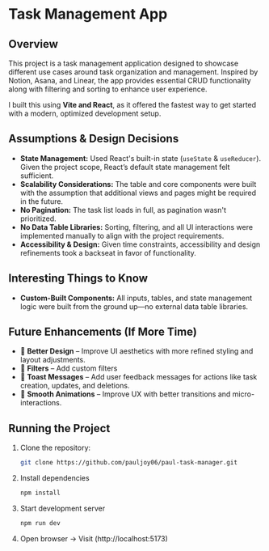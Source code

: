 # Task Management App

## Overview

This project is a task management application designed to showcase different use cases around task organization and management. Inspired by Notion, Asana, and Linear, the app provides essential CRUD functionality along with filtering and sorting to enhance user experience.

I built this using **Vite and React**, as it offered the fastest way to get started with a modern, optimized development setup.

## Assumptions & Design Decisions

- **State Management:** Used React's built-in state (`useState` & `useReducer`). Given the project scope, React’s default state management felt sufficient.
- **Scalability Considerations:** The table and core components were built with the assumption that additional views and pages might be required in the future.
- **No Pagination:** The task list loads in full, as pagination wasn't prioritized.
- **No Data Table Libraries:** Sorting, filtering, and all UI interactions were implemented manually to align with the project requirements.
- **Accessibility & Design:** Given time constraints, accessibility and design refinements took a backseat in favor of functionality.

## Interesting Things to Know

- **Custom-Built Components:** All inputs, tables, and state management logic were built from the ground up—no external data table libraries.

## Future Enhancements (If More Time)

- 🔹 **Better Design** – Improve UI aesthetics with more refined styling and layout adjustments.
- 🔹 **Filters** – Add custom filters
- 🔹 **Toast Messages** – Add user feedback messages for actions like task creation, updates, and deletions.
- 🔹 **Smooth Animations** – Improve UX with better transitions and micro-interactions.


## Running the Project

1. Clone the repository:
   ```sh
   git clone https://github.com/pauljoy06/paul-task-manager.git
   ```

2. Install dependencies
    ```sh
    npm install
   ```

3. Start development server
    ```sh
    npm run dev
   ```

4. Open browser -> Visit (http://localhost:5173)

